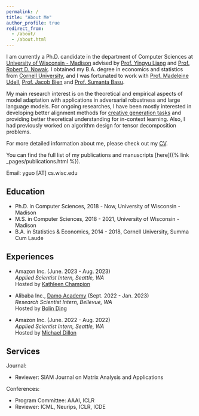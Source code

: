 ```yaml
---
permalink: /
title: "About Me"
author_profile: true
redirect_from: 
  - /about/
  - /about.html
---
```




I am currently a Ph.D. candidate in the department of Computer Sciences at [University of Wisconsin - Madison](https://www.cs.wisc.edu/) advised by [Prof. Yingyu Liang](https://pages.cs.wisc.edu/~yliang/) and [Prof. Robert D. Nowak](https://nowak.ece.wisc.edu/). I obtained my B.A. degree in economics and statistics from [Cornell University](https://www.cornell.edu/), and I was fortunated to work with [Prof. Madeleine Udell](https://web.stanford.edu/~udell/), [Prof. Jacob Bien](https://faculty.marshall.usc.edu/jacob-bien/) and [Prof. Sumanta Basu](https://sumbose.stat.cornell.edu/). 

My main research interest is on the theoretical and empirical aspects of model adaptation with applications in adversarial robustness and large language models. For ongoing researches, I have been mostly interested in developing better alignment methods for [creative generation tasks](https://arxiv.org/abs/2406.10522) and providing better theoretical understanding for in-context learning. Also, I had previously worked on algorithm design for tensor decomposition problems. 

For more detailed information about me, please check out my [CV](/files/cv_yang.pdf).

You can find the full list of my publications and manuscripts [here]({% link _pages/publications.html %}). 

Email: yguo [AT] cs.wisc.edu

## Education 
- Ph.D. in Computer Sciences, 2018 - Now, University of Wisconsin - Madison 
- M.S.  in Computer Sciences, 2018 - 2021, University of Wisconsin - Madison 
- B.A.  in Statistics & Economics, 2014 - 2018, Cornell University, Summa Cum Laude

## Experiences 
- Amazon Inc. (June. 2023 - Aug. 2023) 
 <br>*Applied Scientist Intern, Seattle, WA* <br>
 Hosted by [Kathleen Champion](http://www.kathleenchampion.com/)

- Alibaba Inc., [Damo Academy](https://damo.alibaba.com/?language=en) (Sept. 2022 - Jan. 2023)
 <br>*Research Scientist Intern, Bellevue, WA*<br>
 Hosted by [Bolin Ding](https://bolinding.github.io/)

- Amazon Inc. (June. 2022 - Aug. 2022) 
 <br>*Applied Scientist Intern, Seattle, WA* <br>
 Hosted by [Michael Dillon](https://www.linkedin.com/in/mikedillonmusic/)

## Services

Journal: 
- Reviewer: SIAM Journal on Matrix Analysis and Applications

Conferences:
- Program Committee: AAAI, ICLR
- Reviewer: ICML, Neurips, ICLR, ICDE 